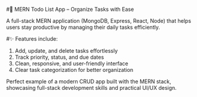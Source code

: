 #🚀 MERN Todo List App – Organize Tasks with Ease

A full-stack MERN application (MongoDB, Express, React, Node) that helps users stay productive by managing their daily tasks efficiently.

#✨ Features include:

1. Add, update, and delete tasks effortlessly
2. Track priority, status, and due dates
3. Clean, responsive, and user-friendly interface
4. Clear task categorization for better organization

Perfect example of a modern CRUD app built with the MERN stack, showcasing full-stack development skills and practical UI/UX design.
